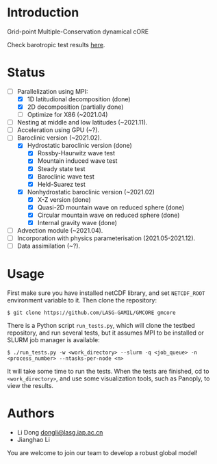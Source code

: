 # Introduction

Grid-point Multiple-Conservation dynamical cORE

Check barotropic test results [here](https://github.com/gmcore-project/gmcore/wiki/Test-Archive).

# Status

- [ ] Parallelization using MPI:
  - [X] 1D latitudional decomposition (done)
  - [X] 2D decomposition (partially done)
  - [ ] Optimize for X86 (~2021.04)
- [ ] Nesting at middle and low latitudes (~2021.11).
- [ ] Acceleration using GPU (~?).
- [ ] Baroclinic version (~2021.02).
  - [X] Hydrostatic baroclinic version (done)
    - [X] Rossby-Haurwitz wave test
    - [X] Mountain induced wave test
    - [X] Steady state test
    - [X] Baroclinic wave test
    - [X] Held-Suarez test 
  - [X] Nonhydrostatic baroclinic version (~2021.02)
    - [X] X-Z version (done)
    - [X] Quasi-2D mountain wave on reduced sphere (done)
    - [X] Circular mountain wave on reduced sphere (done)
    - [X] Internal gravity wave (done)
- [ ] Advection module (~2021.04).
- [ ] Incorporation with physics parameterisation (2021.05-2021.12).
- [ ] Data assimilation (~?).

# Usage

First make sure you have installed netCDF library, and set `NETCDF_ROOT` environment variable to it. Then clone the repository:
```
$ git clone https://github.com/LASG-GAMIL/GMCORE gmcore
```
There is a Python script `run_tests.py`, which will clone the testbed repository, and run several tests, but it assumes MPI to be installed or SLURM job manager is available:
```
$ ./run_tests.py -w <work_directory> --slurm -q <job_queue> -n <process_number> --ntasks-per-node <n>
```
It will take some time to run the tests. When the tests are finished, cd to `<work_directory>`, and use some visualization tools, such as Panoply, to view the results.

# Authors

- Li Dong <dongli@lasg.iap.ac.cn>
- Jianghao Li

You are welcome to join our team to develop a robust global model!
